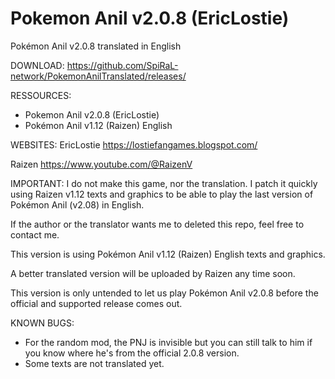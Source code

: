 # Pokemon Anil v2.0.8 (EricLostie)

Pokémon Anil v2.0.8 translated in English

DOWNLOAD:
https://github.com/SpiRaL-network/PokemonAnilTranslated/releases/

RESSOURCES: 
- Pokemon Anil v2.0.8 (EricLostie)
- Pokémon Anil v1.12 (Raizen) English 

WEBSITES:
EricLostie
https://lostiefangames.blogspot.com/

Raizen
https://www.youtube.com/@RaizenV

IMPORTANT:
I do not make this game, nor the translation. 
I patch it quickly using Raizen v1.12 texts and graphics to be able to play the last version of Pokémon Anil (v2.08) in English.

If the author or the translator wants me to deleted this repo, feel free to contact me. 

This version is using Pokémon Anil v1.12 (Raizen) English texts and graphics.

A better translated version will be uploaded by Raizen any time soon.

This version is only untended to let us play Pokémon Anil v2.0.8 before the official and supported release comes out.

KNOWN BUGS:
- For the random mod, the PNJ is invisible but you can still talk to him if you know where he's from the official 2.0.8 version.
- Some texts are not translated yet.
